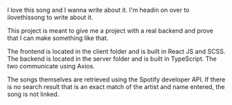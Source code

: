 I love this song and I wanna write about it. I'm headin on over to ilovethissong to write about it.

This project is meant to give me a project with a real backend and prove that I can make something like that.

The frontend is located in the client folder and is built in React JS and SCSS.
The backend is located in the server folder and is built in TypeScript.
The two communicate using Axios.

The songs themselves are retrieved using the Spotify developer API. If there is no search result that is an exact match of the
artist and name entered, the song is not linked.
